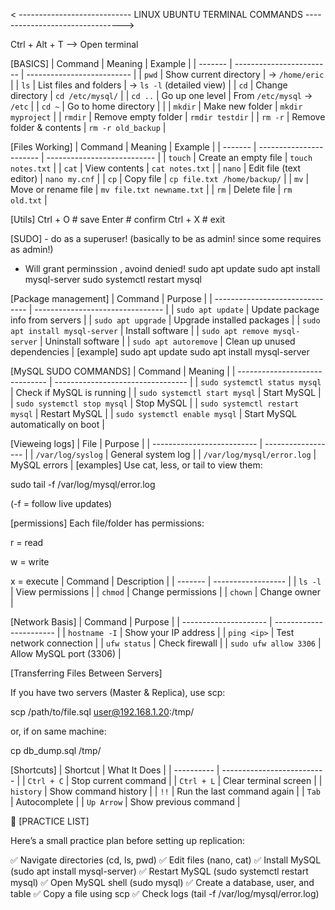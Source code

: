 < ---------------------------- LINUX UBUNTU TERMINAL COMMANDS -------------------------------->

Ctrl + Alt + T --> Open terminal

[BASICS]
| Command | Meaning                  | Example                    |
| ------- | ------------------------ | -------------------------- |
| `pwd`   | Show current directory   | → `/home/eric`             |
| `ls`    | List files and folders   | → `ls -l` (detailed view)  |
| `cd`    | Change directory         | `cd /etc/mysql/`           |
| `cd ..` | Go up one level          | From `/etc/mysql` → `/etc` |
| `cd ~`  | Go to home directory     |                            |
| `mkdir` | Make new folder          | `mkdir myproject`          |
| `rmdir` | Remove empty folder      | `rmdir testdir`            |
| `rm -r` | Remove folder & contents | `rm -r old_backup`         |

[Files Working]
| Command | Meaning                 | Example                     |
| ------- | ----------------------- | --------------------------- |
| `touch` | Create an empty file    | `touch notes.txt`           |
| `cat`   | View contents           | `cat notes.txt`             |
| `nano`  | Edit file (text editor) | `nano my.cnf`               |
| `cp`    | Copy file               | `cp file.txt /home/backup/` |
| `mv`    | Move or rename file     | `mv file.txt newname.txt`   |
| `rm`    | Delete file             | `rm old.txt`                |

[Utils]
Ctrl + O   # save
Enter      # confirm
Ctrl + X   # exit

[SUDO] - do as a superuser! (basically to be as admin! since some requires as admin!)
- Will grant perminssion , avoind denied!
sudo apt update
sudo apt install mysql-server
sudo systemctl restart mysql

[Package management]
| Command                         | Purpose                          |
| ------------------------------- | -------------------------------- |
| `sudo apt update`               | Update package info from servers |
| `sudo apt upgrade`              | Upgrade installed packages       |
| `sudo apt install mysql-server` | Install software                 |
| `sudo apt remove mysql-server`  | Uninstall software               |
| `sudo apt autoremove`           | Clean up unused dependencies     |
[example]
sudo apt update
sudo apt install mysql-server


[MySQL SUDO COMMANDS]
| Command                        | Meaning                           |
| ------------------------------ | --------------------------------- |
| `sudo systemctl status mysql`  | Check if MySQL is running         |
| `sudo systemctl start mysql`   | Start MySQL                       |
| `sudo systemctl stop mysql`    | Stop MySQL                        |
| `sudo systemctl restart mysql` | Restart MySQL                     |
| `sudo systemctl enable mysql`  | Start MySQL automatically on boot |

[Vieweing logs]
| File                       | Purpose            |
| -------------------------- | ------------------ |
| `/var/log/syslog`          | General system log |
| `/var/log/mysql/error.log` | MySQL errors       |
[examples]
Use cat, less, or tail to view them:

sudo tail -f /var/log/mysql/error.log

(-f = follow live updates)

[permissions]
Each file/folder has permissions:

r = read

w = write

x = execute
| Command | Description        |
| ------- | ------------------ |
| `ls -l` | View permissions   |
| `chmod` | Change permissions |
| `chown` | Change owner       |

[Network Basis]
| Command               | Purpose                 |
| --------------------- | ----------------------- |
| `hostname -I`         | Show your IP address    |
| `ping <ip>`           | Test network connection |
| `ufw status`          | Check firewall          |
| `sudo ufw allow 3306` | Allow MySQL port (3306) |

[Transferring Files Between Servers]

If you have two servers (Master & Replica), use scp:

scp /path/to/file.sql user@192.168.1.20:/tmp/


or, if on same machine:

cp db_dump.sql /tmp/

[Shortcuts]
| Shortcut   | What It Does               |
| ---------- | -------------------------- |
| `Ctrl + C` | Stop current command       |
| `Ctrl + L` | Clear terminal screen      |
| `history`  | Show command history       |
| `!!`       | Run the last command again |
| `Tab`      | Autocomplete               |
| `Up Arrow` | Show previous command      |

🧩 [PRACTICE LIST]

Here’s a small practice plan before setting up replication:

✅ Navigate directories (cd, ls, pwd)
✅ Edit files (nano, cat)
✅ Install MySQL (sudo apt install mysql-server)
✅ Restart MySQL (sudo systemctl restart mysql)
✅ Open MySQL shell (sudo mysql)
✅ Create a database, user, and table
✅ Copy a file using scp
✅ Check logs (tail -f /var/log/mysql/error.log)



